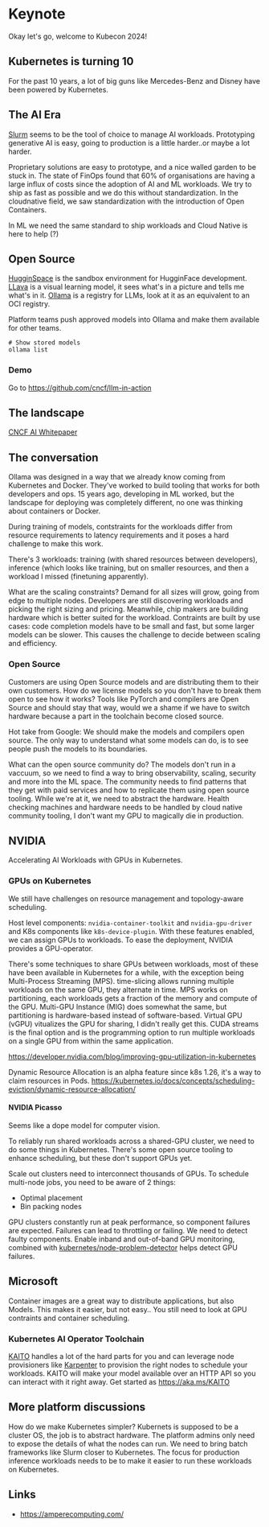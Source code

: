 # Keynote

Okay let's go, welcome to Kubecon 2024!

## Kubernetes is turning 10

For the past 10 years, a lot of big guns like Mercedes-Benz and Disney have been powered by Kubernetes.

## The AI Era

[Slurm](https://slurm.schedmd.com/documentation.html) seems to be the tool of choice to manage AI workloads.
Prototyping generative AI is easy, going to production is a little harder..or maybe a lot harder.

Proprietary solutions are easy to prototype, and a nice walled garden to be stuck in.
The state of FinOps found that 60% of organisations are having a large influx of costs
since the adoption of AI and ML workloads. We try to ship as fast as possible and we do this without
standardization. In the cloudnative field, we saw standardization with the introduction of Open Containers.

In ML we need the same standard to ship workloads and Cloud Native is here to help (?)

## Open Source

[HugginSpace](https://huggingface.co/spaces) is the sandbox environment for HugginFace development.
[LLava](https://llava-vl.github.io/) is a visual learning model, it sees what's in a picture and tells
me what's in it. [Ollama](https://ollama.com/) is a registry for LLMs, look at it as an equivalent to an OCI
registry.

Platform teams push approved models into Ollama and make them available for other teams.

```shell
# Show stored models
ollama list
```
### Demo

Go to <https://github.com/cncf/llm-in-action>

## The landscape

[CNCF AI Whitepaper](http://cncf.io/reports/cloud-native-artificial-intelligence-whitepaper)

## The conversation

Ollama was designed in a way that we already know coming from Kubernetes and Docker. They've worked
to build tooling that works for both developers and ops. 
15 years ago, developing in ML worked, but the landscape for deploying was completely different, no one
was thinking about containers or Docker.

During training of models, contstraints for the workloads differ from resource requirements to latency requirements
and it poses a hard challenge to make this work.

There's 3 workloads: training (with shared resources between developers), inference (which looks like training, but on
smaller resources, and then a workload I missed (finetuning apparently).

What are the scaling constraints? Demand for all sizes will grow, going from edge to multiple nodes. Developers are still
discovering workloads and picking the right sizing and pricing. Meanwhile, chip makers are building hardware which is better
suited for the workload. Contraints are built by use cases: code completion models have to be small and fast, but some larger models
can be slower. This causes the challenge to decide between scaling and efficiency.

### Open Source

Customers are using Open Source models and are distributing them to their own customers. How do we license models so
you don't have to break them open to see how it works? Tools like PyTorch and compilers are Open Source and should stay
that way, would we a shame if we have to switch hardware because a part in the toolchain become closed source.

Hot take from Google: We should make the models and compilers open source. The only way to understand what some models can do, is 
to see people push the models to its boundaries.

What can the open source community do? The models don't run in a vaccuum, so we need to find a way to bring observability, scaling, security
and more into the ML space. The community needs to find patterns that they get with paid services and how to replicate them using
open source tooling. While we're at it, we need to abstract the hardware. Health checking machines and hardware needs to be handled
by cloud native community tooling, I don't want my GPU to magically die in production.

## NVIDIA

Accelerating AI Workloads with GPUs in Kubernetes.

### GPUs on Kubernetes

We still have challenges on resource management and topology-aware scheduling.

Host level components: `nvidia-container-toolkit` and `nvidia-gpu-driver` and K8s components like `k8s-device-plugin`. With these features enabled,
we can assign GPUs to workloads. To ease the deployment, NVIDIA provides a GPU-operator.

There's some techniques to share GPUs between workloads, most of these have been available in Kubernetes for a while, with the exception being Multi-Process Streaming (MPS).
time-slicing allows running multiple workloads on the same GPU, they alternate in time. MPS  works on partitioning, each workloads gets a fraction of the memory and
compute of the GPU. Multi-GPU Instance (MIG) does somewhat the same, but partitioning is hardware-based instead of software-based. Virtual GPU (vGPU) vitualizes the GPU
for sharing, I didn't really get this. CUDA streams is the final option and is the programming option to run multiple workloads on a single GPU from within
the same application.

<https://developer.nvidia.com/blog/improving-gpu-utilization-in-kubernetes>

Dynamic Resource Allocation is an alpha feature since k8s 1.26, it's a way to claim resources in Pods. <https://kubernetes.io/docs/concepts/scheduling-eviction/dynamic-resource-allocation/>

#### NVIDIA Picasso

Seems like a dope model for computer vision.

To reliably run shared workloads across a shared-GPU cluster, we need to do some things in Kubernetes. There's some open source tooling to 
enhance scheduling, but these don't support GPUs yet.

Scale out clusters need to interconnect thousands of GPUs. To schedule multi-node jobs, you need to be aware of 2 things:

- Optimal placement
- Bin packing nodes

GPU clusters constantly run at peak performance, so component failures are expected. Failures can lead to throttling or failing. We need to detect faulty components.
Enable inband and out-of-band GPU monitoring, combined with [kubernetes/node-problem-detector](https://github.com/kubernetes/node-problem-detector) helps detect GPU failures.

## Microsoft

Container images are a great way to distribute applications, but also Models. This makes it easier, but not easy..
You still need to look at GPU contraints and container scheduling.

### Kubernetes AI Operator Toolchain

[KAITO](https://github.com/Azure/kaito) handles a lot of the hard parts for you and can leverage node provisioners like [Karpenter](https://karpenter.sh/) to provision the right nodes to schedule your workloads.
KAITO will make your model available over an HTTP API so you can interact with it right away. Get started as <https://aka.ms/KAITO>

## More platform discussions

How do we make Kubernetes simpler? Kubernets is supposed to be a cluster OS, the job is to abstract hardware. The platform admins only need to expose the details of what the nodes
can run. We need to bring batch frameworks like Slurm closer to Kubernetes. The focus for production inference workloads needs to be to make it easier to run these workloads on Kubernetes.

## Links

- <https://amperecomputing.com/>
